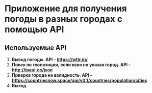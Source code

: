 #  Приложение для получения погоды в разных городах с помощью API

## Используемые API
1. **Вывод погоды. API - https://wttr.in/**
2. **Поиск по геопозиции, если явно не указан город. API - http://ipapi.co/json**
3. **Прверка города на валидность. API - https://countriesnow.space/api/v0.1/countries/population/cities**
4. **Выход**
